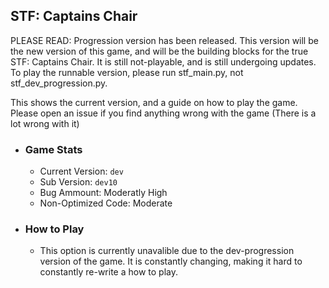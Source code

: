 ## STF: Captains Chair

PLEASE READ: Progression version has been released. This version will be the new version of this game, and will be the building blocks for the true STF: Captains Chair. It is still not-playable, and is still undergoing updates. To play the runnable version, please run stf_main.py, not stf_dev_progression.py.

This shows the current version, and a guide on how to play the game.
Please open an issue if you find anything wrong with the game (There is a lot wrong with it)

- ### Game Stats
    - Current Version: `dev`
    - Sub Version: `dev10`
    - Bug Ammount: Moderatly High
    - Non-Optimized Code: Moderate
- ### How to Play
  - This option is currently unavalible due to the dev-progression version of the game. It is constantly changing, making it hard to constantly re-write a how to play.
